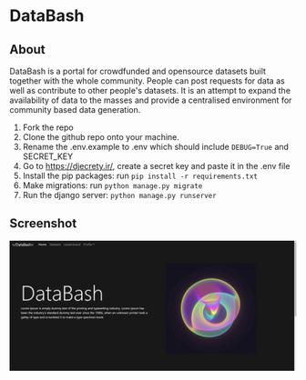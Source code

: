 # DataBash

## About

DataBash is a portal for crowdfunded and opensource datasets built together with the whole community. People can post requests for data as well as contribute to other people's datasets. It is an attempt to expand the availability of data to the masses and provide a centralised environment for community based data generation.

1. Fork the repo
2. Clone the github repo onto your machine.
3. Rename the .env.example to .env which should include `DEBUG=True` and SECRET_KEY
4. Go to https://djecrety.ir/, create a secret key and paste it in the .env file
5. Install the pip packages: run `pip install -r requirements.txt`
6. Make migrations: run `python manage.py migrate`
7. Run the django server: `python manage.py runserver`

## Screenshot

![](homepage.png)
